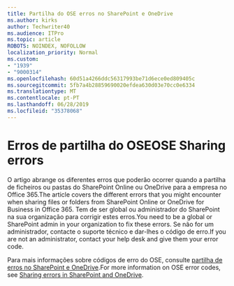 ```yaml
---
title: Partilha do OSE erros no SharePoint e OneDrive
ms.author: kirks
author: Techwriter40
ms.audience: ITPro
ms.topic: article
ROBOTS: NOINDEX, NOFOLLOW
localization_priority: Normal
ms.custom:
- "1939"
- "9000314"
ms.openlocfilehash: 60d51a4266ddc56317993be71d6ece0ed809405c
ms.sourcegitcommit: 5fb7a4b28859690020efdea630d03e70cc0e6334
ms.translationtype: MT
ms.contentlocale: pt-PT
ms.lasthandoff: 06/28/2019
ms.locfileid: "35378068"
---
```

# <a name="ose-sharing-errors"></a><span data-ttu-id="e55b7-102">Erros de partilha do OSE</span><span class="sxs-lookup"><span data-stu-id="e55b7-102">OSE Sharing errors</span></span>

<span data-ttu-id="e55b7-103">O artigo abrange os diferentes erros que poderão ocorrer quando a partilha de ficheiros ou pastas do SharePoint Online ou OneDrive para a empresa no Office 365.</span><span class="sxs-lookup"><span data-stu-id="e55b7-103">The article covers the different errors that you might encounter when sharing files or folders from SharePoint Online or OneDrive for Business in Office 365.</span></span> <span data-ttu-id="e55b7-104">Tem de ser global ou administrador do SharePoint na sua organização para corrigir estes erros.</span><span class="sxs-lookup"><span data-stu-id="e55b7-104">You need to be a global or SharePoint admin in your organization to fix these errors.</span></span> <span data-ttu-id="e55b7-105">Se não for um administrador, contacte o suporte técnico e dar-lhes o código de erro.</span><span class="sxs-lookup"><span data-stu-id="e55b7-105">If you are not an administrator, contact your help desk and give them your error code.</span></span>

<span data-ttu-id="e55b7-106">Para mais informações sobre códigos de erro do OSE, consulte [partilha de erros no SharePoint e OneDrive](https://docs.microsoft.com/sharepoint/sharepoint-onedrive-error-message).</span><span class="sxs-lookup"><span data-stu-id="e55b7-106">For more information on OSE error codes, see [Sharing errors in SharePoint and OneDrive](https://docs.microsoft.com/sharepoint/sharepoint-onedrive-error-message).</span></span>
